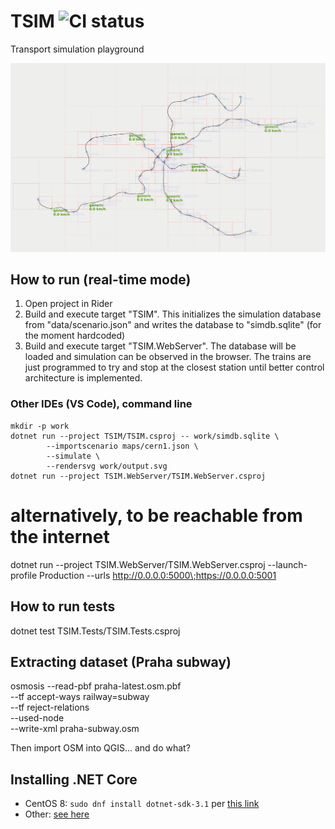 # TSIM ![CI status](https://travis-ci.com/cejpmart/TSIM.svg?branch=develop)
Transport simulation playground

![screenshot](https://github.com/cejpmart/TSIM/blob/develop/screenshots/output.svg)

## How to run (real-time mode)

1. Open project in Rider
2. Build and execute target "TSIM". This initializes the simulation database from "data/scenario.json" and writes the
   database to "simdb.sqlite" (for the moment hardcoded)
3. Build and execute target "TSIM.WebServer". The database will be loaded and simulation can be observed in the browser.
   The trains are just programmed to try and stop at the closest station until better control architecture
   is implemented.

### Other IDEs (VS Code), command line

    mkdir -p work
    dotnet run --project TSIM/TSIM.csproj -- work/simdb.sqlite \
            --importscenario maps/cern1.json \
            --simulate \
            --rendersvg work/output.svg
    dotnet run --project TSIM.WebServer/TSIM.WebServer.csproj

   # alternatively, to be reachable from the internet
   dotnet run --project TSIM.WebServer/TSIM.WebServer.csproj --launch-profile Production --urls http://0.0.0.0:5000\;https://0.0.0.0:5001

## How to run tests

   dotnet test TSIM.Tests/TSIM.Tests.csproj

## Extracting dataset (Praha subway)

osmosis --read-pbf praha-latest.osm.pbf \
        --tf accept-ways railway=subway \
        --tf reject-relations \
        --used-node \
        --write-xml praha-subway.osm

Then import OSM into QGIS... and do what?

## Installing .NET Core

- CentOS 8: `sudo dnf install dotnet-sdk-3.1` per [this link](https://docs.microsoft.com/en-us/dotnet/core/install/linux-centos)
- Other: [see here](https://dotnet.microsoft.com/download/dotnet-core/3.1)
